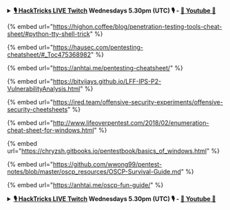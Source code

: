 

<details>

<summary><strong><a href="https://www.twitch.tv/hacktricks_live/schedule">🎙️ HackTricks LIVE Twitch</a> Wednesdays 5.30pm (UTC) 🎙️ - <a href="https://www.youtube.com/@hacktricks_LIVE">🎥 Youtube 🎥</a></strong></summary>

- Do you work in a **cybersecurity company**? Do you want to see your **company advertised in HackTricks**? or do you want to have access to the **latest version of the PEASS or download HackTricks in PDF**? Check the [**SUBSCRIPTION PLANS**](https://github.com/sponsors/carlospolop)!

- Discover [**The PEASS Family**](https://opensea.io/collection/the-peass-family), our collection of exclusive [**NFTs**](https://opensea.io/collection/the-peass-family)

- Get the [**official PEASS & HackTricks swag**](https://peass.creator-spring.com)

- **Join the** [**💬**](https://emojipedia.org/speech-balloon/) [**Discord group**](https://discord.gg/hRep4RUj7f) or the [**telegram group**](https://t.me/peass) or **follow** me on **Twitter** [**🐦**](https://github.com/carlospolop/hacktricks/tree/7af18b62b3bdc423e11444677a6a73d4043511e9/\[https:/emojipedia.org/bird/README.md)[**@carlospolopm**](https://twitter.com/carlospolopm)**.**

- **Share your hacking tricks by submitting PRs to the [hacktricks repo](https://github.com/carlospolop/hacktricks) and [hacktricks-cloud repo](https://github.com/carlospolop/hacktricks-cloud)**.

</details>


{% embed url="https://highon.coffee/blog/penetration-testing-tools-cheat-sheet/#python-tty-shell-trick" %}

{% embed url="https://hausec.com/pentesting-cheatsheet/#_Toc475368982" %}

{% embed url="https://anhtai.me/pentesting-cheatsheet/" %}

{% embed url="https://bitvijays.github.io/LFF-IPS-P2-VulnerabilityAnalysis.html" %}

{% embed url="https://ired.team/offensive-security-experiments/offensive-security-cheetsheets" %}

{% embed url="http://www.lifeoverpentest.com/2018/02/enumeration-cheat-sheet-for-windows.html" %}

{% embed url="https://chryzsh.gitbooks.io/pentestbook/basics_of_windows.html" %}

{% embed url="https://github.com/wwong99/pentest-notes/blob/master/oscp_resources/OSCP-Survival-Guide.md" %}

{% embed url="https://anhtai.me/oscp-fun-guide/" %}



<details>

<summary><strong><a href="https://www.twitch.tv/hacktricks_live/schedule">🎙️ HackTricks LIVE Twitch</a> Wednesdays 5.30pm (UTC) 🎙️ - <a href="https://www.youtube.com/@hacktricks_LIVE">🎥 Youtube 🎥</a></strong></summary>

- Do you work in a **cybersecurity company**? Do you want to see your **company advertised in HackTricks**? or do you want to have access to the **latest version of the PEASS or download HackTricks in PDF**? Check the [**SUBSCRIPTION PLANS**](https://github.com/sponsors/carlospolop)!

- Discover [**The PEASS Family**](https://opensea.io/collection/the-peass-family), our collection of exclusive [**NFTs**](https://opensea.io/collection/the-peass-family)

- Get the [**official PEASS & HackTricks swag**](https://peass.creator-spring.com)

- **Join the** [**💬**](https://emojipedia.org/speech-balloon/) [**Discord group**](https://discord.gg/hRep4RUj7f) or the [**telegram group**](https://t.me/peass) or **follow** me on **Twitter** [**🐦**](https://github.com/carlospolop/hacktricks/tree/7af18b62b3bdc423e11444677a6a73d4043511e9/\[https:/emojipedia.org/bird/README.md)[**@carlospolopm**](https://twitter.com/carlospolopm)**.**

- **Share your hacking tricks by submitting PRs to the [hacktricks repo](https://github.com/carlospolop/hacktricks) and [hacktricks-cloud repo](https://github.com/carlospolop/hacktricks-cloud)**.

</details>


